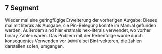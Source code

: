 ## 7 Segment
Wieder mal eine geringfügige Erweiterung der vorherigen Aufgabe:
Dieses mal mit literals als Ausgabe, die Pin-Belegung konnte im
Manual gefunden werden.
Außerdem sind hier erstmals hex-literals verwendet, wo vorher binary
Zahlen waren.
Das Problem mit der Reihenfolge wurde durch konsequentes Verwenden
von `DOWNTO` bei Binärvektoren, die Zahlen darstellen sollen,
umgangen.

